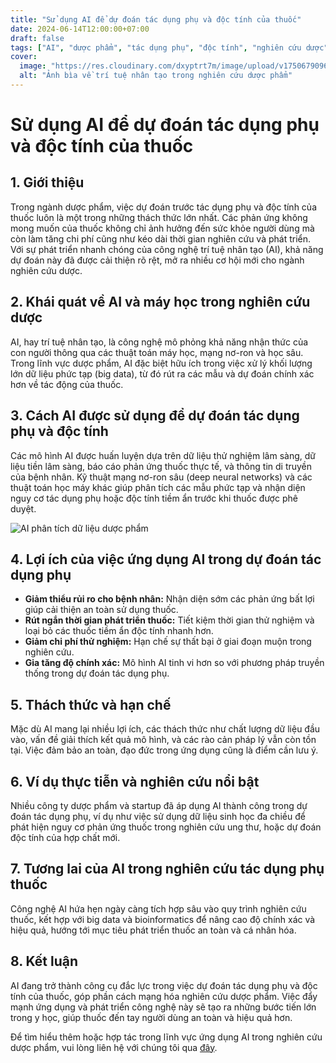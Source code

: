 ```yaml
---
title: "Sử dụng AI để dự đoán tác dụng phụ và độc tính của thuốc"
date: 2024-06-14T12:00:00+07:00
draft: false
tags: ["AI", "dược phẩm", "tác dụng phụ", "độc tính", "nghiên cứu dược"]
cover:
  image: "https://res.cloudinary.com/dxyptrt7m/image/upload/v1750679096/w34m788bers6l3hss88y.jpg"
  alt: "Ảnh bìa về trí tuệ nhân tạo trong nghiên cứu dược phẩm"
---
```


# Sử dụng AI để dự đoán tác dụng phụ và độc tính của thuốc

## 1. Giới thiệu

Trong ngành dược phẩm, việc dự đoán trước tác dụng phụ và độc tính của thuốc luôn là một trong những thách thức lớn nhất. Các phản ứng không mong muốn của thuốc không chỉ ảnh hưởng đến sức khỏe người dùng mà còn làm tăng chi phí cũng như kéo dài thời gian nghiên cứu và phát triển. Với sự phát triển nhanh chóng của công nghệ trí tuệ nhân tạo (AI), khả năng dự đoán này đã được cải thiện rõ rệt, mở ra nhiều cơ hội mới cho ngành nghiên cứu dược.

## 2. Khái quát về AI và máy học trong nghiên cứu dược

AI, hay trí tuệ nhân tạo, là công nghệ mô phỏng khả năng nhận thức của con người thông qua các thuật toán máy học, mạng nơ-ron và học sâu. Trong lĩnh vực dược phẩm, AI đặc biệt hữu ích trong việc xử lý khối lượng lớn dữ liệu phức tạp (big data), từ đó rút ra các mẫu và dự đoán chính xác hơn về tác động của thuốc.

## 3. Cách AI được sử dụng để dự đoán tác dụng phụ và độc tính

Các mô hình AI được huấn luyện dựa trên dữ liệu thử nghiệm lâm sàng, dữ liệu tiền lâm sàng, báo cáo phản ứng thuốc thực tế, và thông tin di truyền của bệnh nhân. Kỹ thuật mạng nơ-ron sâu (deep neural networks) và các thuật toán học máy khác giúp phân tích các mẫu phức tạp và nhận diện nguy cơ tác dụng phụ hoặc độc tính tiềm ẩn trước khi thuốc được phê duyệt.

![AI phân tích dữ liệu dược phẩm](https://res.cloudinary.com/dxyptrt7m/image/upload/v1750678967/jusrwwft6ctzpvsh8tpi.jpg)

## 4. Lợi ích của việc ứng dụng AI trong dự đoán tác dụng phụ

- **Giảm thiểu rủi ro cho bệnh nhân:** Nhận diện sớm các phản ứng bất lợi giúp cải thiện an toàn sử dụng thuốc.
- **Rút ngắn thời gian phát triển thuốc:** Tiết kiệm thời gian thử nghiệm và loại bỏ các thuốc tiềm ẩn độc tính nhanh hơn.
- **Giảm chi phí thử nghiệm:** Hạn chế sự thất bại ở giai đoạn muộn trong nghiên cứu.
- **Gia tăng độ chính xác:** Mô hình AI tinh vi hơn so với phương pháp truyền thống trong dự đoán tác dụng phụ.

## 5. Thách thức và hạn chế

Mặc dù AI mang lại nhiều lợi ích, các thách thức như chất lượng dữ liệu đầu vào, vấn đề giải thích kết quả mô hình, và các rào cản pháp lý vẫn còn tồn tại. Việc đảm bảo an toàn, đạo đức trong ứng dụng cũng là điểm cần lưu ý.

## 6. Ví dụ thực tiễn và nghiên cứu nổi bật

Nhiều công ty dược phẩm và startup đã áp dụng AI thành công trong dự đoán tác dụng phụ, ví dụ như việc sử dụng dữ liệu sinh học đa chiều để phát hiện nguy cơ phản ứng thuốc trong nghiên cứu ung thư, hoặc dự đoán độc tính của hợp chất mới.

## 7. Tương lai của AI trong nghiên cứu tác dụng phụ thuốc

Công nghệ AI hứa hẹn ngày càng tích hợp sâu vào quy trình nghiên cứu thuốc, kết hợp với big data và bioinformatics để nâng cao độ chính xác và hiệu quả, hướng tới mục tiêu phát triển thuốc an toàn và cá nhân hóa.

## 8. Kết luận

AI đang trở thành công cụ đắc lực trong việc dự đoán tác dụng phụ và độc tính của thuốc, góp phần cách mạng hóa nghiên cứu dược phẩm. Việc đẩy mạnh ứng dụng và phát triển công nghệ này sẽ tạo ra những bước tiến lớn trong y học, giúp thuốc đến tay người dùng an toàn và hiệu quả hơn.

Để tìm hiểu thêm hoặc hợp tác trong lĩnh vực ứng dụng AI trong nghiên cứu dược phẩm, vui lòng liên hệ với chúng tôi qua [đây](https://kalimawiki-vn.vercel.app/contact/).
